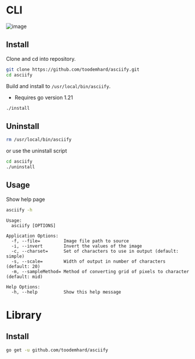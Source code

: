 # CLI
![image](https://github.com/toodemhard/asciify/assets/100080774/0f447370-6916-4166-b15f-95109f462489)

## Install
Clone and cd into repository.
```sh
git clone https://github.com/toodemhard/asciify.git
cd asciify
```
Build and install to `/usr/local/bin/asciify`.
- Requires go version 1.21
```sh
./install
```

## Uninstall
```sh
rm /usr/local/bin/asciify
```
or use the uninstall script
```sh
cd asciify
./uninstall
```

## Usage
Show help page
```sh
asciify -h
```
```
Usage:
  asciify [OPTIONS]

Application Options:
  -f, --file=         Image file path to source
  -i, --invert        Invert the values of the image
  -c, --charset=      Set of characters to use in output (default: simple)
  -s, --scale=        Width of output in number of characters (default: 20)
  -m, --sampleMethod= Method of converting grid of pixels to character (default: mid)

Help Options:
  -h, --help          Show this help message
```

# Library
## Install
```sh
go get -u github.com/toodemhard/asciify
```
